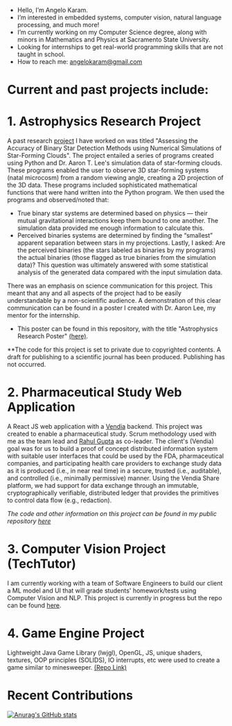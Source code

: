- Hello, I’m Angelo Karam.
- I’m interested in embedded systems, computer vision, natural language processing,  and much more!
- I’m currently working on my Computer Science degree, along with minors in Mathematics and Physics at Sacramento State University.
- Looking for internships to get real-world programming skills that are not taught in school. 
- How to reach me: angelokaram@gmail.com

# Current and past projects include:

# 1. Astrophysics Research Project
  A past research [project](https://github.com/Angkaram/Angkaram/blob/main/Astrophysics_Research_Poster.pdf) I have worked on was titled "Assessing the Accuracy of Binary Star Detection Methods using Numerical Simulations of Star-Forming 
  Clouds". 
  The project entailed a series of programs created using Python and Dr. Aaron T. Lee's simulation data of star-forming clouds. These programs enabled the user to observe 
  3D star-forming systems (natal microcosm) from a random viewing angle, creating a 2D projection of the 3D data. These programs
  included sophisticated mathematical functions that were hand written into the Python program. We then used the programs and observed/noted that:
  - True binary star systems are determined based on physics — their mutual gravitational interactions keep them bound to one another. The
    simulation data provided me enough information to calculate this.
  - Perceived binaries systems are determined by finding the “smallest” apparent separation between stars in my projections.
Lastly, I asked: Are the perceived binaries (the stars labeled as binaries by my programs) the actual binaries (those flagged as true binaries from the simulation data)? This question was ultimately answered with some statistical analysis of the generated data compared with the input simulation data. 

  There was an emphasis on science communication for this project. This meant that any and all aspects of the project had to be easily understandable by a 
  non-scientific audience. A demonstration of this clear communication can be found in a poster I created with Dr. Aaron Lee, my mentor for the 
  internship. 
  - This poster can be found in this repository, with the title "Astrophysics Research Poster" [(here)](https://github.com/Angkaram/Angkaram/blob/main/Astrophysics_Research_Poster.pdf). 

**The code for this project is set to private due
    to copyrighted contents. A draft for publishing to a scientific journal has been produced. Publishing has not occurred. 

# 2. Pharmaceutical Study Web Application
  A React JS web application with a [Vendia](https://www.vendia.com) backend. This project was created to enable a pharmaceutical study. Scrum methodology used with me as the team lead and [Rahul Gupta](https://github.com/rahulio96) as co-leader. 
  The client's (Vendia) goal was for us to build a proof of concept distributed information system with suitable user interfaces that could be used by the FDA, 
  pharmaceutical companies, and participating health care providers to exchange study data as it is produced (i.e., in near real time) in a 
  secure, trusted (i.e., auditable), and controlled (i.e., minimally permissive) manner. Using the Vendia 
  Share platform, we had support for data exchange through an immutable, cryptographically verifiable, distributed ledger that provides the primitives 
  to control data flow (e.g., redaction). 
  
  *The code and other information on this project can be found in my public repository [here](https://github.com/Angkaram/Pharmaceutical-Study-Web-App-Project)*

# 3. Computer Vision Project (TechTutor)
  I am currently working with a team of Software Engineers to build our client a ML model and UI that will grade students' homework/tests using Computer Vision and NLP. This project is currently in progress but the repo can be found [here](https://github.com/Very-Bad-Goose/Senior-Project).

# 4. Game Engine Project
  Lightweight Java Game Library (lwjgl), OpenGL, JS, unique shaders, textures, OOP principles (SOLIDS), IO interrupts, etc were used to create a game similar to minesweeper. [(Repo Link)](https://github.com/Angkaram/OpenGL-Java-Project)

# Recent Contributions
[![Anurag's GitHub stats](https://github-readme-stats.vercel.app/api?username=Angkaram&count_private=true)](https://github.com/anuraghazra/github-readme-stats&hide_rank)

<!---
Angkaram/Angkaram is a ✨ special ✨ repository because its `README.md` (this file) appears on your GitHub profile.
You can click the Preview link to take a look at your changes.
--->
